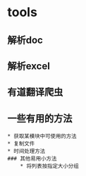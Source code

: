 # tools
## 解析doc
## 解析excel
## 有道翻译爬虫
## 一些有用的方法
    * 获取某模块中可使用的方法
    * 复制文件
    * 时间处理方法
    ### 其他易用小方法
        * 将列表按指定大小分组
